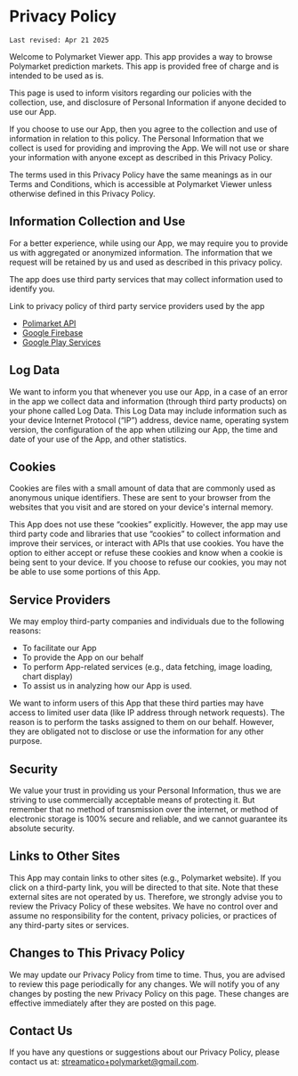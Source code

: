 # Privacy Policy

```
Last revised: Apr 21 2025
```
Welcome to Polymarket Viewer app. This app provides a way to browse Polymarket prediction markets. This app is provided free of charge and is intended to be used as is.


This page is used to inform visitors regarding our policies with the collection, use, and disclosure of Personal Information if anyone decided to use our App.


If you choose to use our App, then you agree to the collection and use of information in relation to this policy. The Personal Information that we collect is used for providing and improving the App. We will not use or share your information with anyone except as described in this Privacy Policy.


The terms used in this Privacy Policy have the same meanings as in our Terms and Conditions, which is accessible at Polymarket Viewer unless otherwise defined in this Privacy Policy.

## Information Collection and Use

For a better experience, while using our App, we may require you to provide us with aggregated or anonymized information. The information that we request will be retained by us and used as described in this privacy policy.

The app does use third party services that may collect information used to identify you.

Link to privacy policy of third party service providers used by the app

- [Polimarket API](https://polymarket.com/tos)
- [Google Firebase](https://firebase.google.com/support/privacy)
- [Google Play Services](https://www.google.com/policies/privacy/)

## Log Data

We want to inform you that whenever you use our App, in a case of an error in the app we collect data and information (through third party products) on your phone called Log Data. This Log Data may include information such as your device Internet Protocol (“IP”) address, device name, operating system version, the configuration of the app when utilizing our App, the time and date of your use of the App, and other statistics.

## Cookies

Cookies are files with a small amount of data that are commonly used as anonymous unique identifiers. These are sent to your browser from the websites that you visit and are stored on your device's internal memory.

This App does not use these “cookies” explicitly. However, the app may use third party code and libraries that use “cookies” to collect information and improve their services, or interact with APIs that use cookies. You have the option to either accept or refuse these cookies and know when a cookie is being sent to your device. If you choose to refuse our cookies, you may not be able to use some portions of this App.

## Service Providers

We may employ third-party companies and individuals due to the following reasons:
- To facilitate our App
- To provide the App on our behalf
- To perform App-related services (e.g., data fetching, image loading, chart display)
- To assist us in analyzing how our App is used.

We want to inform users of this App that these third parties may have access to limited user data (like IP address through network requests). The reason is to perform the tasks assigned to them on our behalf. However, they are obligated not to disclose or use the information for any other purpose.

## Security

We value your trust in providing us your Personal Information, thus we are striving to use commercially acceptable means of protecting it. But remember that no method of transmission over the internet, or method of electronic storage is 100% secure and reliable, and we cannot guarantee its absolute security.

## Links to Other Sites

This App may contain links to other sites (e.g., Polymarket website). If you click on a third-party link, you will be directed to that site. Note that these external sites are not operated by us. Therefore, we strongly advise you to review the Privacy Policy of these websites. We have no control over and assume no responsibility for the content, privacy policies, or practices of any third-party sites or services.

## Changes to This Privacy Policy

We may update our Privacy Policy from time to time. Thus, you are advised to review this page periodically for any changes. We will notify you of any changes by posting the new Privacy Policy on this page. These changes are effective immediately after they are posted on this page.

## Contact Us

If you have any questions or suggestions about our Privacy Policy, please contact us at: <streamatico+polymarket@gmail.com>.
